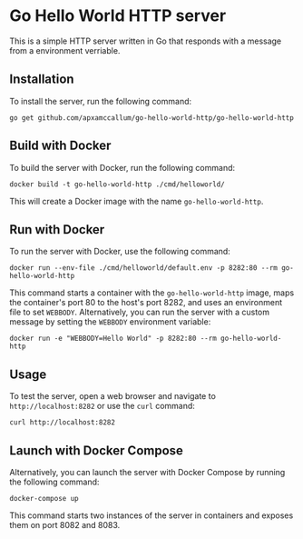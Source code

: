 # Go Hello World HTTP server
This is a simple HTTP server written in Go that responds with a message from a environment verriable.

## Installation
To install the server, run the following command:
```
go get github.com/apxamccallum/go-hello-world-http/go-hello-world-http
```

## Build with Docker
To build the server with Docker, run the following command:
```
docker build -t go-hello-world-http ./cmd/helloworld/
```
This will create a Docker image with the name `go-hello-world-http`.

## Run with Docker
To run the server with Docker, use the following command:
```
docker run --env-file ./cmd/helloworld/default.env -p 8282:80 --rm go-hello-world-http
```
This command starts a container with the `go-hello-world-http` image, maps the container's port 80 to the host's port 8282, and uses an environment file to set `WEBBODY`.
Alternatively, you can run the server with a custom message by setting the `WEBBODY` environment variable:
```
docker run -e "WEBBODY=Hello World" -p 8282:80 --rm go-hello-world-http
```

## Usage
To test the server, open a web browser and navigate to `http://localhost:8282` or use the `curl` command:
```
curl http://localhost:8282
```
## Launch with Docker Compose
Alternatively, you can launch the server with Docker Compose by running the following command:
```
docker-compose up
```
This command starts two instances of the server in containers and exposes them on port 8082 and 8083.
